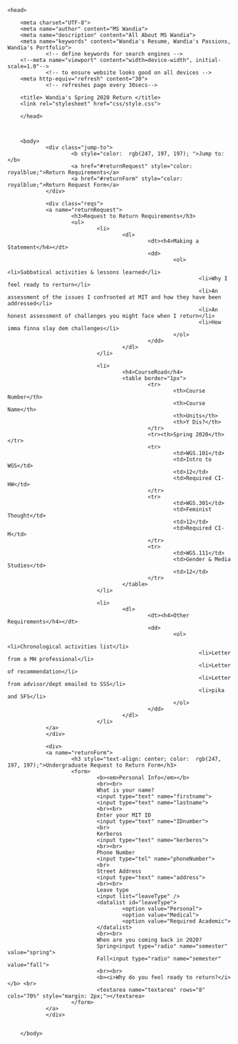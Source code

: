 
<html>

    <head>

        <meta charset="UTF-8">
        <meta name="author" content="MS Wandia">
        <meta name="description" content="All About MS Wandia">
        <meta name="keywords" content="Wandia's Resume, Wandia's Passions, Wandia's Portfolio">
                <!-- define keywords for search engines -->
        <!--meta name="viewport" content="width=device-width", initial-scale=1.0"-->
                <!-- to ensure website looks good on all devices -->
        <meta http-equiv="refresh" content="30"> 
                <!-- refreshes page every 30secs-->
                
        <title> Wandia's Spring 2020 Return </title>
        <link rel="stylesheet" href="css/style.css">

        </head>



        <body>
                <div class="jump-to">
                        <b style="color:  rgb(247, 197, 197); ">Jump to:</b>
                        <a href="#returnRequest" style="color: royalblue;">Return Requirements</a>
                        <a href="#returnForm" style="color: royalblue;">Return Request Form</a>
                </div>
                
                <div class="reqs">
                <a name="returnRequest">
                        <h3>Request to Return Requirements</h3>
                        <ul>
                                <li>
                                        <dl>
                                                <dt><h4>Making a Statement</h4></dt>
                                                <dd>
                                                        <ol>
                                                                <li>Sabbatical activities & lessons learned</li>
                                                                <li>Why I feel ready to rerturn</li>
                                                                <li>An assessment of the issues I confronted at MIT and how they have been addressed</li>
                                                                <li>An honest assessment of challenges you might face when I return</li>
                                                                <li>How imma finna slay dem challenges</li>
                                                        </ol>
                                                </dd>
                                        </dl>
                                </li>
                
                                <li>
                                        <h4>CourseRoad</h4>
                                        <table border="1px">
                                                <tr>
                                                        <th>Course Number</th>
                                                        <th>Course Name</th>
                                                        <th>Units</th>
                                                        <th>Y Dis?</th>
                                                </tr>
                                                <tr><th>Spring 2020</th></tr>
                                                <tr>
                                                        <td>WGS.101</td>
                                                        <td>Intro to WGS</td>
                                                        <td>12</td>
                                                        <td>Required CI-HW</td>
                                                </tr>
                                                <tr>
                                                        <td>WGS.301</td>
                                                        <td>Feminist Thought</td>
                                                        <td>12</td>
                                                        <td>Required CI-M</td>
                                                </tr>
                                                <tr>
                                                        <td>WGS.111</td>
                                                        <td>Gender & Media Studies</td>
                                                        <td>12</td>
                                                </tr>
                                        </table>
                                </li>

                                <li>
                                        <dl>
                                                <dt><h4>Other Requirements</h4></dt>
                                                <dd>
                                                        <ol>
                                                                <li>Chronological activities list</li>
                                                                <li>Letter from a MH professional</li>
                                                                <li>Letter of recommendation</li>
                                                                <li>Letter from advisor/dept emailed to SSS</li>
                                                                <li>pika and SFS</li>
                                                        </ol>
                                                </dd>
                                        </dl>
                                </li>
                </a>
                </div>

                <div>
                <a name="returnForm">
                        <h3 style="text-align: center; color:  rgb(247, 197, 197);">Undergraduate Request to Return Form</h3> 
                        <form>
                                <b><em>Personal Info</em></b>
                                <br><br>
                                What is your name?
                                <input type="text" name="firstname">
                                <input type="text" name="lastname">
                                <br><br>
                                Enter your MIT ID 
                                <input type="text" name="IDnumber">
                                <br>
                                Kerberos
                                <input type="text" name="kerberos">
                                <br><br>
                                Phone Number
                                <input type="tel" name="phoneNumber">
                                <br>
                                Street Address
                                <input type="text" name="address">
                                <br><br>
                                Leave type
                                <input list="leaveType" />
                                <datalist id="leaveType">
                                        <option value="Personal">
                                        <option value="Medical">
                                        <option value="Required Academic">
                                </datalist>
                                <br><br>
                                When are you coming back in 2020?
                                Spring<input type="radio" name="semester" value="spring">
                                Fall<input type="radio" name="semester" value="fall">
                                <br><br>
                                <b><i>Why do you feel ready to return?</i></b> <br>
                                <textarea name="textarea" rows="8" cols="70%" style="margin: 2px;"></textarea>
                        </form>
                </a>      
                </div>
                

        </body>

</html>
